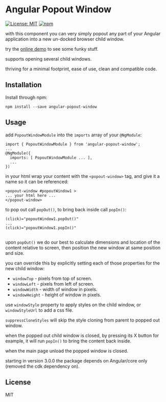 # Angular Popout Window

[![License: MIT](https://img.shields.io/badge/License-MIT-yellow.svg)](https://opensource.org/licenses/MIT)
[![npm](https://img.shields.io/npm/v/angular-popout-window)](https://www.npmjs.com/package/angular-popout-window)

with this component you can very simply popout any part of your Angular application into a new un-docked browser child window.

try the [online demo](https://shemesh.github.io/angular-popout-window/) to see some funky stuff.

supports opening several child windows.

thriving for a minimal footprint, ease of use, clean and compatible code.

## Installation
Install through npm:
```
npm install --save angular-popout-window
```

## Usage
add `PopoutWindowModule` into the `imports` array of your `@NgModule`:
```
import { PopoutWindowModule } from 'angular-popout-window';
...
@NgModule({
  imports: [ PopoutWindowModule ... ],
  ...
})
```
in your html wrap your content with the `<popout-window>` tag, and give it a name so it can be referenced:
```
<popout-window #popoutWindow1 >
... your html here ...
</popout-window>
```

to pop out call `popOut()`, to bring back inside call `popIn()`:
```
(click)="popoutWindow1.popOut()"
...
(click)="popoutWindow1.popIn()"
```

## 

upon `popOut()` we do our best to calculate dimensions and location of the content relative to screen, then position the new window at same position and size.

you can override this by explicitly setting each of those properties for the new child window: 
- `windowTop` - pixels from top of screen.
- `windowLeft` - pixels from left of screen.
- `windowWidth` - width of window in pixels.
- `windowHeight`  - height of window in pixels.

use `windowStyle` property to apply styles on the child window, or `windowStyleUrl` to add a css file.

`suppressCloneStyles` will skip the style cloning from parent to popped out window.

when the popped out child window is closed, by pressing its X button for example, it will run `popIn()` to bring the content back inside.

when the main page unload the popped window is closed.

starting in version 3.0.0 the package depends on Angular/core only (removed the cdk dependency on).

## License

MIT
